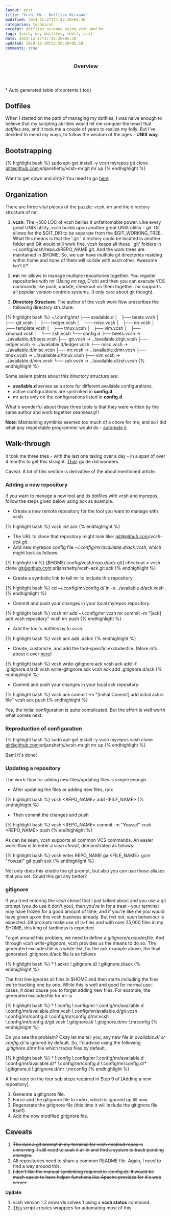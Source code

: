 ```yaml
---
layout: post
title: "Vcsh, Mr - Dotfiles Nirvana"
modified: 2014-12-27T17:42:20+05:30
categories: technical
excerpt: dotfiles nirvana using vcsh and mr
tags: [vcsh, mr, dotfiles, shell, zsh]
date: 2014-12-27T17:42:20+05:30
updated: 2019-12-20T22:50:20+05:30
comments: true
---
```


<section id="table-of-contents" class="toc">
  <header>
    <h3>Overview</h3>
  </header>
<div id="drawer" markdown="1">
*  Auto generated table of contents
{:toc}
</div>
</section><!-- /#table-of-contents -->

Dotfiles
--------

When I started on the path of managing my dotfiles, I was naive enough to believe that my scripting abilities would let me conquer the beast that *dotfiles* are, and it took me a couple of years to realize my folly. But I've decided to mend my ways, to follow the wisdom of the ages - **UNIX way**.

Bootstrapping
-------------

{% highlight bash %}
sudo apt-get install -y vcsh myrepos
git clone git@github.com:srijanshetty/vcsh-mr.git
mr up
{% endhighlight %}

Want to get down and dirty? You need to go [here](#walk-through)

Organization
------------

There are three vital pieces of the puzzle: vcsh, mr and the directory structure of mr.

1. **vcsh**: The ~500 LOC of vcsh bellies it unfathomable power. Like every great UNIX utility, vcsh builds upon another great UNIX utility - *git*. Git allows for the \$GIT_DIR to be separate from the \$GIT_WORKING_TREE. What this means is that the '.git
' directory could be located in another folder and Git would still work fine. vcsh keeps all these '.git' folders in ~/.config/vcsh/repo.d/REPO_NAME.git. And the work trees are maintained in \$HOME. So, we can have multiple git directories residing within home and none of them will collide with each other. Awesome isn't it?

2. **mr**: mr allows to manage multiple repositories together. You register repositories with mr (Using *mr reg*, D'oh) and then you can execute VCS commands like push, update, checkout on them together. mr supports all popular version controls systems. (I only care about git though).

3. **Directory Structure**: The author of the vcsh work flow prescribes the following directory structure:

{% highlight bash %}
~/.config/mr/
    ├── available.d
    │   ├── beets.vcsh
    │   ├── git.vcsh
    │   ├── ledger.vcsh
    │   ├── misc.vcsh
    │   ├── mr.vcsh
    │   ├── template.vcsh
    │   ├── tmux.vcsh
    │   ├── vim.vcsh
    │   ├── xmonad.vcsh
    │   └── zsh.vcsh
    └── config.d
        ├── beets.vcsh -> ../available.d/beets.vcsh
        ├── git.vcsh -> ../available.d/git.vcsh
        ├── ledger.vcsh -> ../available.d/ledger.vcsh
        ├── misc.vcsh -> ../available.d/misc.vcsh
        ├── mr.vcsh -> ../available.d/mr.vcsh
        ├── tmux.vcsh -> ../available.d/tmux.vcsh
        ├── vim.vcsh -> ../available.d/vim.vcsh
        └── zsh.vcsh -> ../available.d/zsh.vcsh
{% endhighlight %}

Some salient points about this directory structure are:
- **available.d** serves as a store for different available configurations.
- active configurations are symlinked in **config.d**.
- mr acts only on the configurations listed in **config.d**.

What's wonderful about these three tools is that they were written by the same author and work together seamlessly!!

**Note**: Maintaining symlinks seemed too much of a chore for me; and so I did what any respectable programmer would do - [automate it](https://github.com/srijanshetty/custom/blob/master/functions/myrepos.zsh)

Walk-through
------------

It took me three tries - with the last one taking over a day - in a span of over 4 months to get this straight. [This](http://www.martin-burger.net/blog/unix-shell/manage-dotfiles-quickly-and-effortlessly/)) guide did wonders.

Caveat: A lot of this section is derivative of the about mentioned article.

### Adding a new repository

If you want to manage a new tool and its dotfiles with vcsh and myrepos, follow the steps given below using ack as example.

- Create a new remote repository for the tool you want to manage with vcsh.

{% highlight bash %}
vcsh init ack
{% endhighlight %}

- The URL to clone that repository might look like: *git@github.com/vcsh-ack.git*.
- Add new myrepos config file *~/.config/mr/available.d/ack.vcsh*, which might look as follows:

{% highlight ini %}
[$HOME/.config/vcsh/repo.d/ack.git]
checkout = vcsh clone git@github.com:srijanshetty/vcsh-ack.git ack
{% endhighlight %}

- Create a symbolic link to tell mr to include this repository:

{% highlight bash %}
cd ~/.config/mr/config.d/
ln -s ../available.d/ack.vcsh .
{% endhighlight %}

- Commit and push your changes in your local myrepos repository:

{% highlight bash %}
vcsh mr add ~/.config/mr
vcsh mr commit -m "[ack] add vcsh repository"
vcsh mr push
{% endhighlight %}

- Add the tool's dotfiles by to vcsh.

{% highlight bash %}
vcsh ack add .ackrc
{% endhighlight %}

- Create, customize, and add the tool-specific excludesfile. (More info about it over [here](#gitignore))

{% highlight bash %}
vcsh write-gitignore ack
vcsh ack add -f .gitignore.d/ack
vcsh write-gitignore ack
vcsh ack add .gitignore.d/ack
{% endhighlight %}

- Commit and push your changes in your local ack repository:

{% highlight bash %}
vcsh ack commit -m "[Initial Commit] add initial ackrc file"
vcsh ack push
{% endhighlight %}

Yes, the initial configuration is quite complicated. But the effort is well worth what comes next.

### Reproduction of configuration

{% highlight bash %}
sudo apt-get install -y vcsh myrepos
vcsh clone git@github.com:srijanshetty/vcsh-mr.git
mr up
{% endhighlight %}

Bam! It's done!

### Updating a repository

The work-flow for adding new files/updating files is simple enough.

- After updating the files or adding new files, run:

{% highlight bash %}
vcsh <REPO_NAME> add <FILE_NAME>
{% endhighlight %}

- Then commit the changes and push

{% highlight bash %}
vcsh <REPO_NAME> commit -m "Yowza!"
vcsh <REPO_NAME> push
{% endhighlight %}

As can be seen, vcsh supports all common VCS commands. An easier work-flow is to enter a *vcsh chroot*, demonstrated as follows:

{% highlight bash %}
vcsh enter REPO_NAME
ga <FILE_NAME>
gcm "Yowza!"
git push
exit
{% endhighlight %}

Not only does this enable the git prompt, but also you can use those aliases that you set. Could this get any better?

### gitignore

If you tried entering the *vcsh chroot* that I just talked about and you use a git prompt (you do use it don't you), then you're in for a treat - your terminal may have frozen for a good amount of time; and if you're like me you would have given up on this vcsh business already. But fret not, such behaviour is expected. Git prompts make use of ls-files and with over 25,000 files in my \$HOME, this king of tardiness is expected.

To get around this problem, we need to define a *gitignore/excludesfile*. And through *vcsh write-gitignore*, vcsh provides us the means to do so. The generated excludesfile is a white-list, for the ack example above, the final generated .gitignore.d/ack file is as follows

{% highlight bash %}
*
!.ackrc
!.gitignore.d/
!.gitignore.d/ack
{% endhighlight %}

The first line ignores all files in \$HOME and then starts including the files we're tracking one by one. While this is well and good for normal use-cases, it does cause you to forget adding new files. For example, the generated excludesfile for mr is

{% highlight bash %}
*
!.config
!.config/mr
!.config/mr/available.d
!.config/mr/available.d/mr.vcsh
!.config/mr/available.d/git.vcsh
!.config/mr/config.d
!.config/mr/config.d/mr.vcsh
!.config/mr/config.d/git.vcsh
!.gitignore.d/
!.gitignore.d/mr
!.mrconfig
{% endhighlight %}

Do you see the problem? Okay let me tell you, any new file in *available.d/ or config.d/* is ignored by default. So, I'd advise using the following *.gitignore.d/mr* file which tracks files by default.

{% highlight bash %}
*
!.config
!.config/mr
!.config/mr/available.d
!.config/mr/available.d/*
!.config/mr/config.d
!.config/mr/config.d/*
!.gitignore.d
!.gitignore.d/mr
!.mrconfig
{% endhighlight %}

A final note on the four sub steps required in Step 9 of [Adding a new repository].
1. Generate a gitignore file.
2. Force add the gitignore file to index, which is ignored up till now.
3. Regenerate the gitignore file (this time it will include the gitignore file itself).
4. Add the now modified gitignore file.

Caveats
-------

1. <strike>The lack a git prompt in my terminal for vcsh enabled repos is unnerving. I still need to soak it all in and find a system to track pending changes. </strike>
2. All repositories need to share a common README file. Again, I need to find a way around this.
3. <strike>I don't like the manual symlinking required in .config.d/. It would be much easier to have helper functions like Apache provides for it's web server.</strike>

**Update**:

1. vcsh version 1.2 onwards solves 1 using a **vcsh status** command.
2. [This](https://github.com/srijanshetty/custom/blob/master/functions/myrepos.zsh) script creates wrappers for automating most of this.
